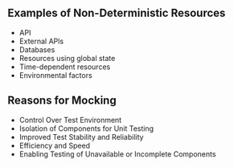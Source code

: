 
## Examples of Non-Deterministic Resources
- API
- External APls
- Databases
- Resources using global state
- Time-dependent resources
- Environmental factors

## Reasons for Mocking
- Control Over Test Environment
- Isolation of Components for Unit Testing
- Improved Test Stability and Reliability
- Efficiency and Speed
- Enabling Testing of Unavailable or Incomplete Components
